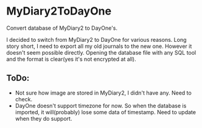 # MyDiary2ToDayOne
Convert database of MyDiary2 to DayOne's.

I decided to switch from MyDiary2 to DayOne for various reasons. Long story short, I need to export all my old journals to the new one. However it doesn't seem possible directly. Opening the database file with any SQL tool and the format is clear(yes it's not encrypted at all).

## ToDo:
* Not sure how image are stored in MyDiary2, I didn't have any. Need to check.
* DayOne doesn't support timezone for now. So when the database is imported, it will(probably) lose some data of timestamp. Need to update when they do support.
